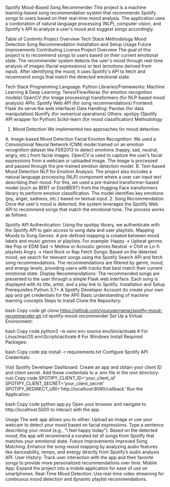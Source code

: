 Spotify Mood-Based Song Recommender
This project is a machine learning-based song recommendation system that recommends Spotify songs to users based on their real-time mood analysis. The application uses a combination of natural language processing (NLP), computer vision, and Spotify's API to analyze a user's mood and suggest songs accordingly.

Table of Contents
Project Overview
Tech Stack
Methodology
Mood Detection
Song Recommendation
Installation and Setup
Usage
Future Improvements
Contributing
License
Project Overview
The goal of this project is to recommend songs to users based on their current emotional state. The recommender system detects the user's mood through real-time analysis of images (facial expressions) or text (emotions derived from input). After identifying the mood, it uses Spotify's API to fetch and recommend songs that match the detected emotional state.

Tech Stack
Programming Language: Python
Libraries/Frameworks:
Machine Learning & Deep Learning:
TensorFlow/Keras (for emotion recognition models)
OpenCV (for image processing)
transformers (for NLP-based mood analysis)
APIs:
Spotify Web API (for song recommendations)
Frontend:
Flask (to serve the web interface)
Data Handling:
Pandas (for data manipulation)
NumPy (for numerical operations)
Others:
spotipy (Spotify API wrapper for Python)
Scikit-learn (for mood classification)
Methodology
1. Mood Detection
We implemented two approaches for mood detection:

A. Image-based Mood Detection
Facial Emotion Recognition:
We used a Convolutional Neural Network (CNN) model trained on an emotion recognition dataset like FER2013 to detect emotions (happy, sad, neutral, angry, etc.) from facial images.
OpenCV is used to capture the user’s facial expressions from a webcam or uploaded image. The image is processed and passed through the pre-trained emotion detection model.
B. Text-based Mood Detection
NLP for Emotion Analysis:
The project also includes a natural language processing (NLP) component where a user can input text describing their mood.
For this, we used a pre-trained transformer-based model (such as BERT or DistilBERT) from the Hugging Face transformers library to perform emotion classification. The model identifies key emotions (joy, anger, sadness, etc.) based on textual input.
2. Song Recommendation
Once the user's mood is detected, the system leverages the Spotify Web API to recommend songs that match the emotional tone. The process works as follows:

Spotify API Authentication:
Using the spotipy library, we authenticate with the Spotify API to gain access to song data and user playlists.
Mapping Moods to Song Genres:
A pre-defined mapping is created between mood labels and music genres or playlists. For example:
Happy → Upbeat genres like Pop or EDM
Sad → Mellow or Acoustic genres
Neutral → Chill or Lo-fi playlists
Angry → Hard Rock or Rap
Fetch Songs:
Based on the detected mood, we search for relevant songs using the Spotify Search API and fetch song recommendations. The recommendations are filtered by genre, mood, and energy levels, providing users with tracks that best match their current emotional state.
Display Recommendations:
The recommended songs are presented to the user through a simple Flask web interface. Each song is displayed with its title, artist, and a play link to Spotify.
Installation and Setup
Prerequisites
Python 3.7+
A Spotify Developer Account (to create your own app and get credentials for the API)
Basic understanding of machine learning concepts
Steps to Install
Clone the Repository:

bash
Copy code
git clone https://github.com/yourusername/spotify-mood-recommender.git
cd spotify-mood-recommender
Set Up a Virtual Environment:

bash
Copy code
python3 -m venv env
source env/bin/activate  # For Linux/macOS
env\Scripts\activate     # For Windows
Install Required Packages:

bash
Copy code
pip install -r requirements.txt
Configure Spotify API Credentials:

Visit Spotify Developer Dashboard.
Create an app and obtain your client ID and client secret.
Add these credentials to a .env file in the root directory:
rust
Copy code
SPOTIPY_CLIENT_ID='your_client_id'
SPOTIPY_CLIENT_SECRET='your_client_secret'
SPOTIPY_REDIRECT_URI='http://localhost:8080/callback'
Run the Application:

bash
Copy code
python app.py
Open your browser and navigate to http://localhost:5000 to interact with the app.

Usage
The web app allows you to either:
Upload an image or use your webcam to detect your mood based on facial expressions.
Type a sentence describing your mood (e.g., "I feel happy today").
Based on the detected mood, the app will recommend a curated list of songs from Spotify that matches your emotional state.
Future Improvements
Improved Song Matching: Enhance the song-mood mapping by analyzing audio features like danceability, tempo, and energy directly from Spotify’s audio analysis API.
User History: Track user interaction with the app and their favorite songs to provide more personalized recommendations over time.
Mobile App: Expand the project into a mobile application for ease of use on smartphones.
Real-Time Mood Detection: Use real-time video streaming for continuous mood detection and dynamic playlist recommendations.
